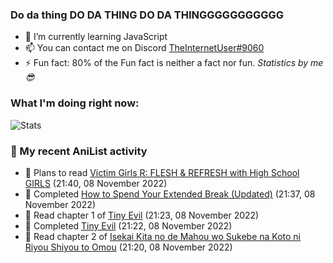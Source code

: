 ### Do da thing DO DA THING DO DA THINGGGGGGGGGGG

<!-- **TheInternetUser0/TheInternetUser0** is a ✨ _special_ ✨ repository because its `README.md` (this file) appears on your GitHub profile. -->


- 🌱 I’m currently learning JavaScript
- 📫 You can contact me on Discord [TheInternetUser#9060](https://discord.com/users/534117072796385300)
- ⚡ Fun fact: 80% of the Fun fact is neither a fact nor fun. _Statistics by me 😎_

### What I'm doing right now:
![Stats](https://discord.c99.nl/widget/theme-3/534117072796385300.png)

### 🌸 My recent AniList activity

<!-- ANILIST_ACTIVITY:start -->

-   📖 Plans to read [Victim Girls R: FLESH & REFRESH with High School GIRLS](https://anilist.co/manga/99674) (21:40, 08 November 2022)
-   📖 Completed [How to Spend Your Extended Break (Updated)](https://anilist.co/manga/154803) (21:37, 08 November 2022)
-   📖 Read chapter 1 of [Tiny Evil](https://anilist.co/manga/99472) (21:23, 08 November 2022)
-   📖 Completed [Tiny Evil](https://anilist.co/manga/99472) (21:22, 08 November 2022)
-   📖 Read chapter 2 of [Isekai Kita no de Mahou wo Sukebe na Koto ni Riyou Shiyou to Omou](https://anilist.co/manga/106483) (21:20, 08 November 2022)

<!-- ANILIST_ACTIVITY:end -->
